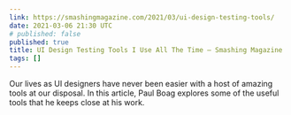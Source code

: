```yaml
---
link: https://smashingmagazine.com/2021/03/ui-design-testing-tools/
date: 2021-03-06 21:30 UTC
# published: false
published: true
title: UI Design Testing Tools I Use All The Time — Smashing Magazine
tags: []
---
```


Our lives as UI designers have never been easier with a host of amazing tools at our disposal. In this article, Paul Boag explores some of the useful tools that he keeps close at his work.
